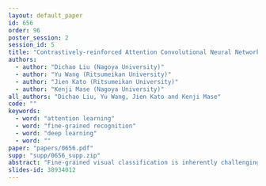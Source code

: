 ```yaml
---
layout: default_paper
id: 656
order: 96
poster_session: 2
session_id: 5
title: "Contrastively-reinforced Attention Convolutional Neural Network for Fine-grained Image Recognition"
authors:
  - author: "Dichao Liu (Nagoya University)"
  - author: "Yu Wang (Ritsumeikan University)"
  - author: "Jien Kato (Ritsumeikan University)"
  - author: "Kenji Mase (Nagoya University)"
all_authors: "Dichao Liu, Yu Wang, Jien Kato and Kenji Mase"
code: ""
keywords:
  - word: "attention learning"
  - word: "fine-grained recognition"
  - word: "deep learning"
  - word: ""
paper: "papers/0656.pdf"
supp: "supp/0656_supp.zip"
abstract: "Fine-grained visual classification is inherently challenging because of its inter-class similarity and intra-class variance. However, by contrasting the images with same/different labels, a human can instinctively notice that the key clues lie in certain objects while other objects are ignorable. Inspired by this, we propose Contrastively-reinforced Attention Convolutional Neural Network (CRA-CNN), which reinforces the attention awareness of deep activations. CRA-CNN mainly contains two parts: the classification stream and attention regularization stream. The former classifies the input image and simultaneously divides the visual information of the input into attention and redundancy.  The latter evaluates the attention/redundancy proposal by classifying the attention and contrasting the attention/redundancy of various inputs. The evaluation information is backpropagated and forces the classification stream to improve its awareness of visual attention, which helps classification. Experimental results on CUB-Birds and Stanford Cars show that CRA-CNN distinctly outperforms the baselines and is comparable with state-of-art studies despite its simplicity."
slides-id: 38934012
---
```

